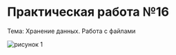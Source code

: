 Практическая работа №16
=========================
Тема: Хранение данных. Работа с файлами

![рисунок 1](http://git.scc/git/Repository/Blob/c48b7ec4-6440-4794-9a24-4a690327ceef?encodedName=master&encodedPath=MDK03%2Fpr16%2FScreenshot_1638107605.png)
